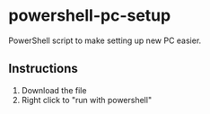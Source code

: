 # powershell-pc-setup
PowerShell script to make setting up new PC easier.

## Instructions
1. Download the file
2. Right click to "run with powershell"
